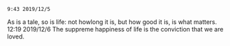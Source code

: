 	9:43 2019/12/5
As is a tale, so is life: not howlong it is, but how good it is, is what matters.
	12:19 2019/12/6
The suppreme happiness of life is the conviction that we are loved.
